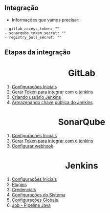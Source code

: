 ## Integração

- Informações que vamos precisar:

```console
- gitlab_access_token: ""
- sonarqube_token_secret: ""
- registry_pull_secret: ""
```

## Etapas da integração

<h1 align="center">GitLab</h1>

1. [Configurações Iniciais](./configure_gitlab/docs/configuracoes_iniciais.md)
2. [Gerar Token para integrar com o jenkins](./configure_gitlab/docs/token.md)
3. [Criando usuário Jenkins](./configure_gitlab/docs/criancao_user.md)
4. [Armazenando chave pública do Jenkins](./configure_gitlab/docs/chavessh_user_jenkins.md)

<h1 align="center">SonarQube</h1>

1. [Configurações Iniciais](./configure_sonar/docs/configuracoes-iniciais.md)
2. [Gerar Token para integrar com o jenkins](./configure_sonar/docs/token.md)
3. [Configurar webhook](./configure_sonar/docs/webhook.md)

<h1 align="center">Jenkins</h1>

1. [Configurações Iniciais](./configure_jenkins/docs/configuracoes-iniciais.md)
2. [Plugins](./configure_jenkins/docs/plugins.md)
3. [Credenciais](./configure_jenkins/docs/credenciais.md)
4. [Configurações do Sistema](./configure_jenkins/docs/configuracoes-sistema.md)
5. [Configurações Globais](./configure_jenkins/docs/configuracoes-globais.md)
6. [Job - Pipeline Java]()